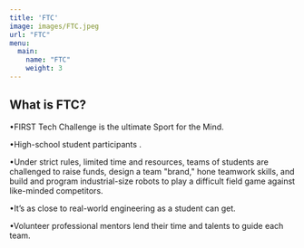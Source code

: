 ```yaml
---
title: 'FTC'
image: images/FTC.jpeg
url: "FTC"
menu:
  main:
    name: "FTC"
    weight: 3
---
```


## What is FTC?

•FIRST Tech Challenge is the ultimate Sport for the Mind. 

•High-school student participants . 

•Under strict rules, limited time and resources, teams of students are challenged to raise funds, design a team "brand," hone teamwork skills, and build and program industrial-size robots to play a difficult field game against like-minded competitors. 

•It’s as close to real-world engineering as a student can get. 

•Volunteer professional mentors lend their time and talents to guide each team.
